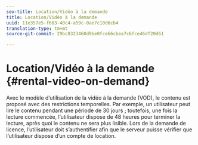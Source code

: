 ```yaml
---
seo-title: Location/Vidéo à la demande
title: Location/Vidéo à la demande
uuid: 11e357e5-f683-40c4-a59c-0ae7c10d6cb4
translation-type: tm+mt
source-git-commit: 29bc8323460d9be0fce66cbea7c6fce46df20d61

---
```



# Location/Vidéo à la demande {#rental-video-on-demand}

Avec le modèle d’utilisation de la vidéo à la demande (VOD), le contenu est proposé avec des restrictions temporelles. Par exemple, un utilisateur peut lire le contenu pendant une période de 30 jours ; toutefois, une fois la lecture commencée, l’utilisateur dispose de 48 heures pour terminer la lecture, après quoi le contenu ne sera plus lisible. Lors de la demande de licence, l’utilisateur doit s’authentifier afin que le serveur puisse vérifier que l’utilisateur dispose d’un compte de location.
